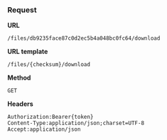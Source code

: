 ### Request

**URL**

`/files/db9235face87c0d2ec5b4a048bc0fc64/download`

**URL template**

`/files/{checksum}/download`

**Method**

`GET`

**Headers**

`Authorization:Bearer{token}`  
`Content-Type:application/json;charset=UTF-8`  
`Accept:application/json`  
